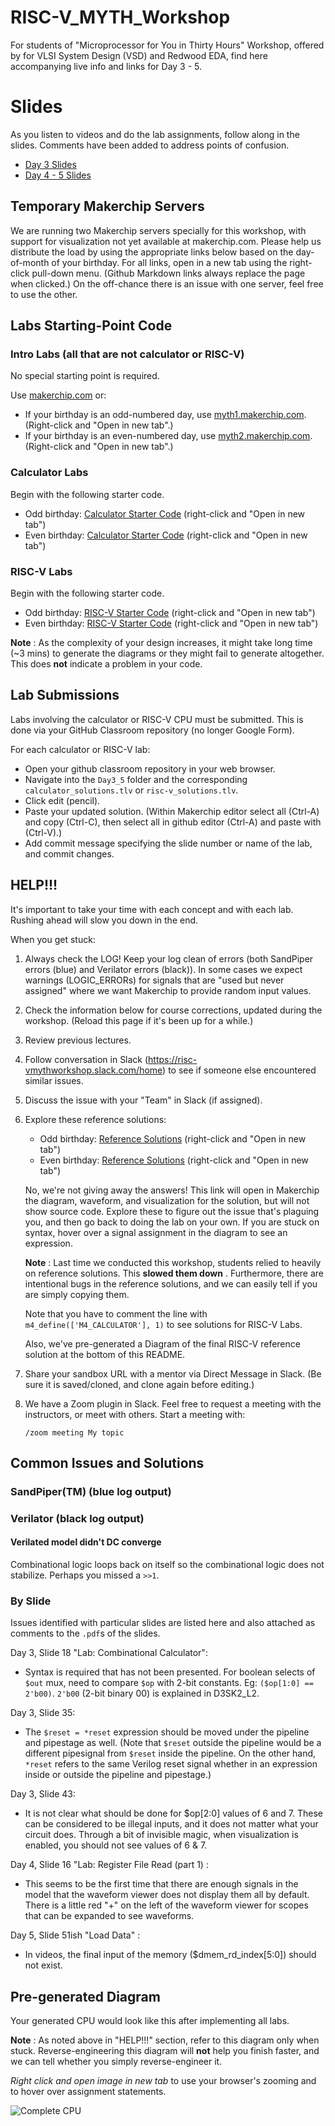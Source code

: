 # RISC-V_MYTH_Workshop

For students of "Microprocessor for You in Thirty Hours" Workshop, offered by for VLSI System Design (VSD) and Redwood EDA, find here accompanying live info and links for Day 3 - 5.

# Slides

As you listen to videos and do the lab assignments, follow along in the slides. Comments have been added to address points of confusion.

  - [Day 3 Slides](https://drive.google.com/file/d/1ZcjLzg-53It4CO3jDLofiUPZJ485JZ_g/view?usp=sharing)
  - [Day 4 - 5 Slides](https://drive.google.com/file/d/1tqvXmFru31-tezDX30jTNJoLcQk308UM/view?usp=sharing)

## Temporary Makerchip Servers

We are running two Makerchip servers specially for this workshop, with support for visualization not yet available at makerchip.com. Please help us distribute the load by using the appropriate links below based on the day-of-month of your birthday. For all links, open in a new tab using the right-click pull-down menu. (Github Markdown links always replace the page when clicked.) On the off-chance there is an issue with one server, feel free to use the other.

## Labs Starting-Point Code

### Intro Labs (all that are not calculator or RISC-V)

No special starting point is required.

Use [makerchip.com](https://www.makerchip.com) or:

  - If your birthday is an odd-numbered day, use [myth1.makerchip.com](https://myth1.makerchip.com). (Right-click and "Open in new tab".)
  - If your birthday is an even-numbered day, use [myth2.makerchip.com](https://myth2.makerchip.com). (Right-click and "Open in new tab".)


### Calculator Labs

Begin with the following starter code.

  - Odd birthday: <a href="https://myth1.makerchip.com/sandbox?code_url=https:%2F%2Fraw.githubusercontent.com%2Fstevehoover%2FRISC-V_MYTH_Workshop%2Fmaster%2Fcalculator_shell.tlv" target="_blank" atom_fix="_">Calculator Starter Code</a> (right-click and "Open in new tab")
  - Even birthday: <a href="https://myth2.makerchip.com/sandbox?code_url=https:%2F%2Fraw.githubusercontent.com%2Fstevehoover%2FRISC-V_MYTH_Workshop%2Fmaster%2Fcalculator_shell.tlv" target="_blank" atom_fix="_">Calculator Starter Code</a> (right-click and "Open in new tab")

### RISC-V Labs

Begin with the following starter code.

  - Odd birthday: <a href="https://myth1.makerchip.com/sandbox?code_url=https:%2F%2Fraw.githubusercontent.com%2Fstevehoover%2FRISC-V_MYTH_Workshop%2Fmaster%2Frisc-v_shell.tlv" target="_blank" atom_fix="_">RISC-V Starter Code</a> (right-click and "Open in new tab")
  - Even birthday: <a href="https://myth2.makerchip.com/sandbox?code_url=https:%2F%2Fraw.githubusercontent.com%2Fstevehoover%2FRISC-V_MYTH_Workshop%2Fmaster%2Frisc-v_shell.tlv" target="_blank" atom_fix="_">RISC-V Starter Code</a> (right-click and "Open in new tab")


**Note** : As the complexity of your design increases, it might take long time (~3 mins) to generate the diagrams or they might fail to generate altogether.
This does **not** indicate a problem in your code. 


## Lab Submissions

Labs involving the calculator or RISC-V CPU must be submitted. This is done via your GitHub Classroom repository (no longer Google Form).

For each calculator or RISC-V lab:
 - Open your github classroom repository in your web browser.
 - Navigate into the `Day3_5` folder and the corresponding `calculator_solutions.tlv` or `risc-v_solutions.tlv`.
 - Click edit (pencil).
 - Paste your updated solution. (Within Makerchip editor select all (Ctrl-A) and copy (Ctrl-C), then select all in github editor (Ctrl-A) and paste with (Ctrl-V).)
 - Add commit message specifying the slide number or name of the lab, and commit changes.

## HELP!!!

It's important to take your time with each concept and with each lab. Rushing ahead will slow you down in the end.

When you get stuck:

  1. Always check the LOG! Keep your log clean of errors (both SandPiper errors (blue) and Verilator errors (black)). In some cases we expect warnings (LOGIC_ERRORs) for signals that are "used but never assigned" where we want Makerchip to provide random input values.
  1. Check the information below for course corrections, updated during the workshop. (Reload this page if it's been up for a while.)
  1. Review previous lectures.
  1. Follow conversation in Slack (https://risc-vmythworkshop.slack.com/home) to see if someone else encountered similar issues.
  1. Discuss the issue with your "Team" in Slack (if assigned).
  1. Explore these reference solutions:

     - Odd birthday: <a href="https://myth1.makerchip.com/sandbox?code_url=https:%2F%2Fraw.githubusercontent.com%2Fstevehoover%2FRISC-V_MYTH_Workshop%2Fmaster%2Freference_solutions.tlv" target="_blank" atom_fix="_">Reference Solutions</a> (right-click and "Open in new tab")
     - Even birthday: <a href="https://myth2.makerchip.com/sandbox?code_url=https:%2F%2Fraw.githubusercontent.com%2Fstevehoover%2FRISC-V_MYTH_Workshop%2Fmaster%2Freference_solutions.tlv" target="_blank" atom_fix="_">Reference Solutions</a> (right-click and "Open in new tab")
  
     No, we're not giving away the answers! This link will open in Makerchip the diagram, waveform, and visualization for the solution, but will not show source code. Explore these to figure out the issue that's plaguing you, and then go back to doing the lab on your own. If you are stuck on syntax, hover over a signal assignment in the diagram to see an expression.

     **Note** : Last time we conducted this workshop, students relied to heavily on reference solutions. This **slowed them down** . Furthermore, there are intentional bugs in the reference solutions, and we can easily tell if you are simply copying them.

     Note that you have to comment the line with `m4_define(['M4_CALCULATOR'], 1)` to see solutions for RISC-V Labs. 
  
     Also, we've pre-generated a Diagram of the final RISC-V reference solution at the bottom of this README.

  1. Share your sandbox URL with a mentor via Direct Message in Slack. (Be sure it is saved/cloned, and clone again before editing.)
  1. We have a Zoom plugin in Slack. Feel free to request a meeting with the instructors, or meet with others. Start a meeting with:
  
     `/zoom meeting My topic`

## Common Issues and Solutions

### SandPiper(TM) (blue log output)

### Verilator (black log output)

#### Verilated model didn't DC converge

Combinational logic loops back on itself so the combinational logic does not stabilize. Perhaps you missed a `>>1`.

### By Slide

Issues identified with particular slides are listed here and also attached as comments to the `.pdf`s of the slides.

Day 3, Slide 18 "Lab: Combinational Calculator":

  - Syntax is required that has not been presented. For boolean selects of `$out` mux, need to compare `$op` with 2-bit constants. Eg: `($op[1:0] == 2'b00)`. `2'b00` (2-bit binary 00) is explained in D3SK2_L2.

Day 3, Slide 35:

  - The `$reset = *reset` expression should be moved under the pipeline and pipestage as well. (Note that `$reset` outside the pipeline would be a different pipesignal from `$reset` inside the pipeline. On the other hand, `*reset` refers to the same Verilog reset signal whether in an expression inside or outside the pipeline and pipestage.)

Day 3, Slide 43:

  - It is not clear what should be done for $op[2:0] values of 6 and 7. These can be considered to be illegal inputs, and it does not matter what your circuit does. Through a bit of invisible magic, when visualization is enabled, you should not see values of 6 & 7.

Day 4, Slide 16 "Lab: Register File Read (part 1) :
  - This seems to be the first time that there are enough signals in the model that the waveform viewer does not display them all by default. There is a little red "+" on the left of the waveform viewer for scopes that can be expanded to see waveforms.

Day 5, Slide 51ish "Load Data" :
  - In videos, the final input of the memory ($dmem_rd_index[5:0]) should not exist.

## Pre-generated Diagram

Your generated CPU would look like this after implementing all labs.

**Note** : As noted above in "HELP!!!" section, refer to this diagram only when stuck. Reverse-engineering this diagram will **not** help you finish faster, and we can tell whether you simply reverse-engineer it.

*Right click and open image in new tab* to use your browser's zooming and to hover over assignment statements.

![Complete CPU](tlv_lib/fullcore.svg)
